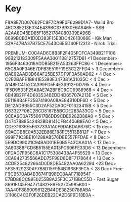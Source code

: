 # Key
F8A8E7D007662FC8F7DA9F0F6299D1A7- Walid Bro
46C38E218E034E439BC37B930E6A9465 - SSB
A2AA8D45ED85F18521784080339EA96B - <RONY VAI>
8699BCB3A1D0D383F15E3DC4261B086E - Kik Man
32AF47BA37B75CE7543C6E5D40F12313 - Nirob
Trial: 


PREMIUM:
C0C4AD6C8B3F2F405FCFCA349B21F1C8
96B212183309F5AAA300113812757D81 <1 December>
1956F3463019ADDB5B21EA53263FFC86 < 1 December>
65C8A0F346E7DFB3E519F19E3C22FFD4 < 3 December>
DAE92AAD3D66AF25BE57CF9F3A50AD62 < 4 Dec >
C2E2BAFE1B841E5393E347381A31035C < 4 Dec >
A148FC4152CA399FD5F4E36912F0D795 < 4 Dec >
1F5D9533F25A8AE7A2BF8C9CC9988968 < 4 Dec >
6B49B2FF4D683534BEDD4D65707A213E < 5 Dec >
2E1189B4FF25874190A08AE84B10DF6D < 5 Dec >
DE12ADBB55C3D2AF52DA0CF01623415B < 5 Dec >
D63327F06C2BCD8167B5BCDE283A33CD < 5 Dec >
9CEA6C0A7550617B6DD9CDE9282B88A0 < 5 Dec >
D4747888542482BD8141CFB4406B8EA0 < 5 Dec >
CDE31636E5F63733A1A0F9DABDA6676C < 15 dec>
89ACCB8E0A532EB86E188FE5513B812F < 7 Dec > 
999F71C3BE101288AB576DEE557FFDAE < 8 Dec >
5E9DC99021C94BAD01BE0B5F43CAA01A < 17 Dec >
3A60388FCD6B5155EA013FC606FE33D6 < 13 December>
0FDAD7F956C8A1C175308438A4F55529 < 13 Dec>
3CA842735566ADD75F98D6D8F7178644 < 13 Dec >
4CDE254822664D0D8DB5482AA0A62294 <23 Dec>
5F35929230AF7B8D15F954B1968F3FC5 < 28 Dec>
Free:
F9CB570AB4B3674FB98EC8AAF718954F - <BABU>
E7BD88CC88E0255B8A25F3C571BBC55D - Fast Sugar
8691F145F94771482F88F52705995B00 - <Fast2>
7AA40F8890096122B44DE38250786ABA - <Modarator>
31106C4C3F0F26DEB22CA2D6F9D18E0A - <ROCKY>
